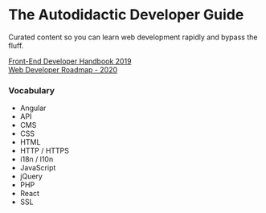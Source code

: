 # The Autodidactic Developer Guide
Curated content so you can learn web development rapidly and bypass the fluff.

[Front-End Developer Handbook 2019](https://frontendmasters.com/books/front-end-handbook/2019)  
[Web Developer Roadmap - 2020](https://github.com/kamranahmedse/developer-roadmap)

### Vocabulary
 - Angular
 - API
 - CMS
 - CSS
 - HTML
 - HTTP / HTTPS
 - i18n / l10n
 - JavaScript
 - jQuery
 - PHP
 - React
 - SSL